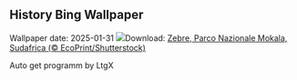 ## History Bing Wallpaper
Wallpaper date: 2025-01-31
![](https://www.bing.com/th?id=OHR.PlainsZebra_IT-IT2615421914_UHD.jpg&w=1000)Download: [Zebre, Parco Nazionale Mokala, Sudafrica (© EcoPrint/Shutterstock)](https://www.bing.com/th?id=OHR.PlainsZebra_IT-IT2615421914_UHD.jpg)

Auto get programm by LtgX
